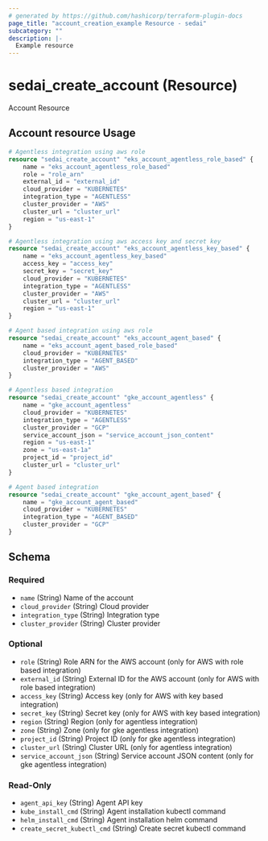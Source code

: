 ```yaml
---
# generated by https://github.com/hashicorp/terraform-plugin-docs
page_title: "account_creation_example Resource - sedai"
subcategory: ""
description: |-
  Example resource
---
```


# sedai_create_account (Resource)

Account Resource

## Account resource Usage

```terraform
# Agentless integration using aws role
resource "sedai_create_account" "eks_account_agentless_role_based" {
    name = "eks_account_agentless_role_based"
    role = "role_arn"
    external_id = "external_id"
    cloud_provider = "KUBERNETES"
    integration_type = "AGENTLESS"
    cluster_provider = "AWS"
    cluster_url = "cluster_url"
    region = "us-east-1"
}

# Agentless integration using aws access key and secret key
resource "sedai_create_account" "eks_account_agentless_key_based" {
    name = "eks_account_agentless_key_based"
    access_key = "access_key"
    secret_key = "secret_key"
    cloud_provider = "KUBERNETES"
    integration_type = "AGENTLESS"
    cluster_provider = "AWS"
    cluster_url = "cluster_url"
    region = "us-east-1"
}

# Agent based integration using aws role
resource "sedai_create_account" "eks_account_agent_based" {
    name = "eks_account_agent_based_role_based"
    cloud_provider = "KUBERNETES"
    integration_type = "AGENT_BASED"
    cluster_provider = "AWS"
}

# Agentless based integration
resource "sedai_create_account" "gke_account_agentless" {
    name = "gke_account_agentless"
    cloud_provider = "KUBERNETES"
    integration_type = "AGENTLESS"
    cluster_provider = "GCP"
    service_account_json = "service_account_json_content"
    region = "us-east-1"
    zone = "us-east-1a"
    project_id = "project_id"
    cluster_url = "cluster_url"
}

# Agent based integration
resource "sedai_create_account" "gke_account_agent_based" {
    name = "gke_account_agent_based"
    cloud_provider = "KUBERNETES"
    integration_type = "AGENT_BASED"
    cluster_provider = "GCP"
}
```

<!-- schema generated by tfplugindocs -->
## Schema

### Required

- `name` (String) Name of the account
- `cloud_provider` (String) Cloud provider
- `integration_type` (String) Integration type
- `cluster_provider` (String) Cluster provider

### Optional

- `role` (String) Role ARN for the AWS account (only for AWS with role based integration)
- `external_id` (String) External ID for the AWS account (only for AWS with role based integration)
- `access_key` (String) Access key (only for AWS with key based integration)
- `secret_key` (String) Secret key (only for AWS with key based integration)
- `region` (String) Region (only for agentless integration)
- `zone` (String) Zone (only for gke agentless integration)
- `project_id` (String) Project ID (only for gke agentless integration)
- `cluster_url` (String) Cluster URL (only for agentless integration)
- `service_account_json` (String) Service account JSON content (only for gke agentless integration)

### Read-Only

- `agent_api_key` (String) Agent API key
- `kube_install_cmd` (String) Agent installation kubectl command
- `helm_install_cmd` (String) Agent installation helm command
- `create_secret_kubectl_cmd` (String) Create secret kubectl command
